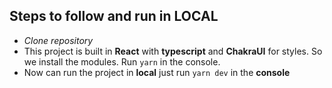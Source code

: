 ## Steps to follow and run in **LOCAL**
- *Clone repository*
- This project is built in **React**  with **typescript** and **ChakraUI** for styles. So we install the modules. Run `yarn` in the console.
- Now can run the project in **local** just run `yarn dev` in the **console**

